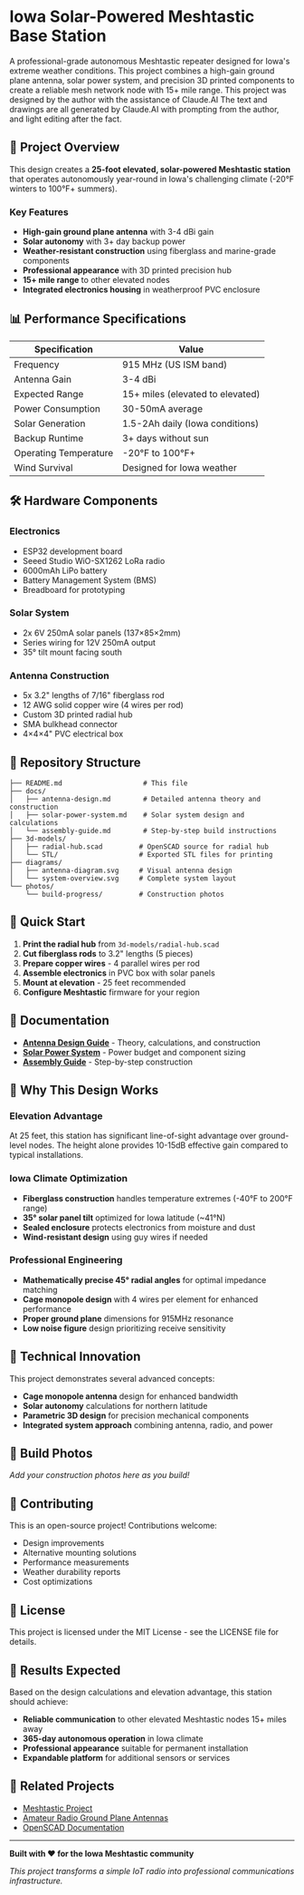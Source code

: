 # Iowa Solar-Powered Meshtastic Base Station

A professional-grade autonomous Meshtastic repeater designed for Iowa's extreme weather conditions. This project combines a high-gain ground plane antenna, solar power system, and precision 3D printed components to create a reliable mesh network node with 15+ mile range. This project was designed by the author with the assistance of Claude.AI The text and drawings are all generated by Claude.AI with prompting from the author, and light editing after the fact. 

## 🚀 Project Overview

This design creates a **25-foot elevated, solar-powered Meshtastic station** that operates autonomously year-round in Iowa's challenging climate (-20°F winters to 100°F+ summers).

### Key Features
- **High-gain ground plane antenna** with 3-4 dBi gain
- **Solar autonomy** with 3+ day backup power
- **Weather-resistant construction** using fiberglass and marine-grade components
- **Professional appearance** with 3D printed precision hub
- **15+ mile range** to other elevated nodes
- **Integrated electronics housing** in weatherproof PVC enclosure

## 📊 Performance Specifications

| Specification | Value |
|---------------|-------|
| Frequency | 915 MHz (US ISM band) |
| Antenna Gain | 3-4 dBi |
| Expected Range | 15+ miles (elevated to elevated) |
| Power Consumption | 30-50mA average |
| Solar Generation | 1.5-2Ah daily (Iowa conditions) |
| Backup Runtime | 3+ days without sun |
| Operating Temperature | -20°F to 100°F+ |
| Wind Survival | Designed for Iowa weather |

## 🛠️ Hardware Components

### Electronics
- ESP32 development board
- Seeed Studio WiO-SX1262 LoRa radio
- 6000mAh LiPo battery
- Battery Management System (BMS)
- Breadboard for prototyping

### Solar System
- 2x 6V 250mA solar panels (137×85×2mm)
- Series wiring for 12V 250mA output
- 35° tilt mount facing south

### Antenna Construction
- 5x 3.2" lengths of 7/16" fiberglass rod
- 12 AWG solid copper wire (4 wires per rod)
- Custom 3D printed radial hub
- SMA bulkhead connector
- 4×4×4" PVC electrical box

## 📁 Repository Structure

```
├── README.md                    # This file
├── docs/
│   ├── antenna-design.md        # Detailed antenna theory and construction
│   ├── solar-power-system.md    # Solar system design and calculations
│   └── assembly-guide.md        # Step-by-step build instructions
├── 3d-models/
│   ├── radial-hub.scad         # OpenSCAD source for radial hub
│   └── STL/                    # Exported STL files for printing
├── diagrams/
│   ├── antenna-diagram.svg     # Visual antenna design
│   └── system-overview.svg     # Complete system layout
└── photos/
    └── build-progress/         # Construction photos
```

## 🔧 Quick Start

1. **Print the radial hub** from `3d-models/radial-hub.scad`
2. **Cut fiberglass rods** to 3.2" lengths (5 pieces)
3. **Prepare copper wires** - 4 parallel wires per rod
4. **Assemble electronics** in PVC box with solar panels
5. **Mount at elevation** - 25 feet recommended
6. **Configure Meshtastic** firmware for your region

## 📖 Documentation

- **[Antenna Design Guide](docs/antenna-design.md)** - Theory, calculations, and construction
- **[Solar Power System](docs/solar-power-system.md)** - Power budget and component sizing
- **[Assembly Guide](docs/assembly-guide.md)** - Step-by-step construction

## 🌟 Why This Design Works

### Elevation Advantage
At 25 feet, this station has significant line-of-sight advantage over ground-level nodes. The height alone provides 10-15dB effective gain compared to typical installations.

### Iowa Climate Optimization
- **Fiberglass construction** handles temperature extremes (-40°F to 200°F range)
- **35° solar panel tilt** optimized for Iowa latitude (~41°N)
- **Sealed enclosure** protects electronics from moisture and dust
- **Wind-resistant design** using guy wires if needed

### Professional Engineering
- **Mathematically precise 45° radial angles** for optimal impedance matching
- **Cage monopole design** with 4 wires per element for enhanced performance
- **Proper ground plane** dimensions for 915MHz resonance
- **Low noise figure** design prioritizing receive sensitivity

## 🔬 Technical Innovation

This project demonstrates several advanced concepts:
- **Cage monopole antenna** design for enhanced bandwidth
- **Solar autonomy** calculations for northern latitude
- **Parametric 3D design** for precision mechanical components
- **Integrated system approach** combining antenna, radio, and power

## 📸 Build Photos

*Add your construction photos here as you build!*

## 🤝 Contributing

This is an open-source project! Contributions welcome:
- Design improvements
- Alternative mounting solutions
- Performance measurements
- Weather durability reports
- Cost optimizations

## 📄 License

This project is licensed under the MIT License - see the LICENSE file for details.

## 🎯 Results Expected

Based on the design calculations and elevation advantage, this station should achieve:
- **Reliable communication** to other elevated Meshtastic nodes 15+ miles away
- **365-day autonomous operation** in Iowa climate
- **Professional appearance** suitable for permanent installation
- **Expandable platform** for additional sensors or services

## 🔗 Related Projects

- [Meshtastic Project](https://meshtastic.org/)
- [Amateur Radio Ground Plane Antennas](https://en.wikipedia.org/wiki/Ground_plane)
- [OpenSCAD Documentation](https://openscad.org/documentation.html)

---

**Built with ❤️ for the Iowa Meshtastic community**

*This project transforms a simple IoT radio into professional communications infrastructure.*
